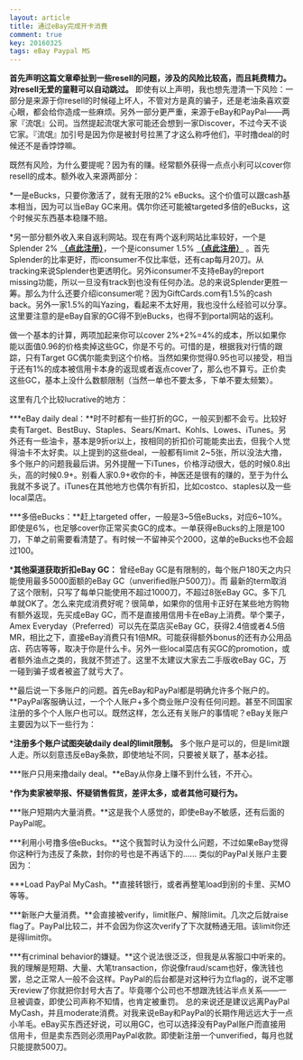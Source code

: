 ```yaml
---
layout: article
title: 通过eBay完成开卡消费
comment: true
key: 20160325
tags: eBay Paypal MS
---
```


**首先声明这篇文章牵扯到一些resell的问题，涉及的风险比较高，而且耗费精力。对resell无爱的童鞋可以自动跳过。**
即使有以上声明，我也想先澄清一下风险：一部分是来源于你resell的时候碰上坏人，不管对方是真的骗子，还是老油条喜欢耍心眼，都会给你造成一些麻烦。另外一部分更严重，来源于eBay和PayPal——两家『流氓』公司。当然提起流氓大家可能还会想到一家Discover，不过今天不谈它家。『流氓』加引号是因为你是被封号拉黑了才这么称呼他们，平时撸deal的时候还不是香饽饽嘛。

既然有风险，为什么要提呢？因为有的赚。经常额外获得一点点小利可以cover你resell的成本。额外收入来源两部分：

*一是eBucks，只要你激活了，就有无限的2% eBucks。这个价值可以跟cash基本相当，因为可以当eBay GC来用。偶尔你还可能被targeted多倍的eBucks，这个时候买东西基本稳赚不赔。

	
*另一部分额外收入来自返利网站。现在有两个返利网站比率较好，一个是Splender 2%
**[（点此注册）](http://fbuy.me/c8VO7)**，一个是iconsumer 1.5%
**[（点此注册）](https://www.iconsumer.com/IOBHTkl)**
。首先Splender的比率更好，而iconsumer不仅比率低，还有cap每月20刀。从tracking来说Splender也更透明化。另外iconsumer不支持eBay的report missing功能，所以一旦没有track到也没有任何办法。总的来说Splender更胜一筹。那么为什么还要介绍iconsumer呢？因为GiftCards.com有1.5%的cash back。另外一家1.5%的叫Yazing，看起来不太好用，我也没什么经验可以分享。
这里要注意的是eBay自家的GC得不到eBucks，也得不到portal网站的返利。

做一个基本的计算，两项加起来你可以cover 2%+2%=4%的成本，所以如果你能以面值0.96的价格卖掉这些GC，你是不亏的。可惜的是，根据我对行情的跟踪，只有Target GC偶尔能卖到这个价格。当然如果你觉得0.95也可以接受，相当于还有1%的成本被信用卡本身的返现或者返点cover了，那么也不算亏。正价卖这些GC，基本上没什么数额限制（当然一单也不要太多，下单不要太频繁）。

这里有几个比较lucrative的地方：

***eBay daily deal：**时不时都有一些打折的GC，一般买到都不会亏。比较好卖有Target、BestBuy、Staples、Sears/Kmart、Kohls、Lowes、iTunes。另外还有一些油卡，基本是9折or以上，按相同的折扣价可能能卖出去，但我个人觉得油卡不太好卖。以上提到的这些deal，一般都有limit 2~5张，所以没法大撸，多个账户的问题我最后讲。另外提醒一下iTunes，价格浮动很大，低的时候0.8出头，高的时候0.9+。别看人家0.9+收你的卡，神医还是很有的赚的，至于为什么我就不多说了。iTunes在其他地方也偶尔有折扣，比如costco、staples以及一些local菜店。

	
***多倍eBucks：**赶上targeted offer，一般是3~5倍eBucks，对应6~10%。即使是6%，也足够cover你正常买卖GC的成本。一单获得eBucks的上限是100刀，下单之前需要看清楚了。有时候一不留神买个2000，这单的eBucks也不会超过100。

	
***其他渠道获取折扣eBay GC：**
曾经eBay GC是有限制的，每个账户180天之内只能使用最多5000面额的eBay GC（unverified账户500刀）。而
最新的term取消了这个限制，只写了每单只能使用不超过1000刀，不超过8张eBay GC。多下几单就OK了。怎么来完成消费好呢？很简单，如果你的信用卡正好在某些地方购物有额外返现，先买成eBay GC，而不是直接用信用卡在eBay上消费。举个栗子，Amex Everyday（Preferred）可以先在菜店买eBay GC，获得2.4倍或者4.5倍MR，相比之下，直接eBay消费只有1倍MR。可能获得额外bonus的还有办公用品店、药店等等，取决于你是什么卡。另外一些local菜店有买GC的promotion，或者额外油点之类的，我就不赘述了。这里不太建议大家去二手版收eBay GC，万一碰到骗子或者被盗了就亏大了。

**最后说一下多账户的问题。首先eBay和PayPal都是明确允许多个账户的。**PayPal客服确认过，一个个人账户+多个商业账户没有任何问题。甚至不同国家注册的多个个人账户也可以。既然这样，怎么还有关账户的事情呢？eBay关账户主要因为以下一些行为：

***注册多个账户试图突破daily deal的limit限制。**
多个账户是可以的，但是limit跟人走。所以刻意违反eBay条款，即使地址不同，只要被关联了，基本必挂。

	
***账户只用来撸daily deal。**eBay从你身上赚不到什么钱，不开心。

	
***作为卖家被举报、怀疑销售假货，差评太多，或者其他可疑行为。**

	
***账户短期内大量消费。**这是我个人感觉的，即使eBay不敏感，还有后面的PayPal呢。

	
***利用小号撸多倍eBucks。**这个我暂时认为没什么问题，不过如果eBay觉得你这种行为违反了条款，封你的号也是不再话下的……
类似的PayPal关账户主要因为：

***Load PayPal MyCash。**直接转银行，或者再整笔load到别的卡里、买MO等等。

	
***新账户大量消费。**会直接被verify，limit账户、解除limit。几次之后就raise flag了。PayPal比较二，并不会因为你这次verify了下次就畅通无阻。该limit你还是得limit你。

	
***有criminal behavior的嫌疑。**这个说法很泛泛，但我是从客服口中听来的。我的理解是短期、大量、大笔transaction，你说像fraud/scam也好，像洗钱也罢，总之正常人一般不会这样。PayPal的后台都是对这种行为立flag的，说不定哪天review了你就把你封号大吉了。毕竟哪个公司也不想跟洗钱沾半点关系——一旦被调查，即使公司声称不知情，也肯定被重罚。
总的来说还是建议远离PayPal MyCash，并且moderate消费。对我来说eBay和PayPal的长期作用远远大于一点小羊毛。eBay买东西还好说，可以用GC，也可以选择没有PayPal账户而直接用信用卡，但是卖东西则必须用PayPal收款。即使新注册一个unverified，每月也就只能提款500刀。
